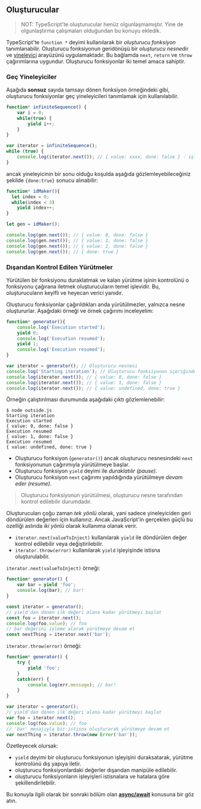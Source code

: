 ## Oluşturucular

> NOT: TypeScript'te oluşturucular henüz olgunlaşmamıştır. Yine de olgunlaştırma çalışmaları olduğundan bu konuyu ekledik.  

TypeScript'te `function *` deyimi kullanılarak bir *oluşturucu fonksiyon* tanımlanabilir. Oluşturucu fonksiyonun geridönüşü bir *oluşturucu nesne*dir ve [yineleyici][iterator] arayüzünü uygulamaktadır. Bu bağlamda `next`, `return` ve `throw` çağırımlarına uygundur. Oluşturucu fonksiyonlar iki temel amaca sahiptir.

### Geç Yineleyiciler

Aşağıda **sonsuz** sayıda tamsayı dönen fonksiyon örneğindeki gibi, oluşturucu fonksiyonlar geç yineleyicileri tanımlamak için kullanılabilir.  

```ts
function* infiniteSequence() {
    var i = 0;
    while(true) {
        yield i++;
    }
}

var iterator = infiniteSequence();
while (true) {
    console.log(iterator.next()); // { value: xxxx, done: false } - işlem sonsuza kadar devam eder
}
```

ancak yineleyicinin bir sonu olduğu koşulda aşağıda gözlemleyebileceğiniz şekilde `{done:true}` sonucu alınabilir:

```ts
function* idMaker(){
  let index = 0;
  while(index < 3)
    yield index++;
}

let gen = idMaker();

console.log(gen.next()); // { value: 0, done: false }
console.log(gen.next()); // { value: 1, done: false }
console.log(gen.next()); // { value: 2, done: false }
console.log(gen.next()); // { done: true }
```

### Dışarıdan Kontrol Edilen Yürütmeler
Yürütülen bir fonksiyonu duraklatmak ve kalan yürütme işinin kontrolünü o fonksiyonu çağırana iletmek oluşturucuların temel işlevidir. 
Bu, oluşturucuların keyifli ve heyecan verici yanıdır.

Oluşturucu fonksiyonlar çağırıldıkları anda yürütülmezler, yalnızca nesne oluştururlar.
Aşağıdaki örneği ve örnek çağırımı inceleyelim:

```ts
function* generator(){
    console.log('Execution started');
    yield 0;
    console.log('Execution resumed');
    yield 1;
    console.log('Execution resumed');
}

var iterator = generator(); // Oluşturucu nesnesi
console.log('Starting iteration'); // Oluşturucu fonksiyonun içeriğinden önce bu satır çalışacaktır.
console.log(iterator.next()); // { value: 0, done: false }
console.log(iterator.next()); // { value: 1, done: false }
console.log(iterator.next()); // { value: undefined, done: true }
```

Örneğin çalıştırılması durumunda aşağıdaki çıktı gözlemlenebilir:

```
$ node outside.js
Starting iteration
Execution started
{ value: 0, done: false }
Execution resumed
{ value: 1, done: false }
Execution resumed
{ value: undefined, done: true }
```

* Oluşturucu fonksiyon (`generator()`) ancak oluşturucu nesnesindeki `next` fonksiyonunun çağırımıyla yürütülmeye başlar.  
* Oluşturucu fonksiyon `yield` deyimi ile *duraklatılır* *(pause)*.
* Oluşturucu fonksiyon `next` çağırımı yapıldığında yürütülmeye *devam eder* *(resume)*.

> Oluşturucu fonksiyonun yürütülmesi, oluşturucu nesne tarafından kontrol edilebilir durumdadır.

Oluşturucuları çoğu zaman *tek yönlü* olarak, yani sadece yineleyiciden geri döndürülen değerleri için kullanırız.
Ancak JavaScript'in gerçeklen güçlü bu ozelliği aslında *iki yönlü* olarak kullanıma olanak verir.

* `iterator.next(valueToInject)` kullanılarak `yield` ile döndürülen değer kontrol edilebilir veya değiştirilebilir.
* `iterator.throw(error)` kullanılarak `yield` işleyişinde istisna oluşturulabilir.

`iterator.next(valueToInject)` örneği:

```ts
function* generator() {
    var bar = yield 'foo';
    console.log(bar); // bar!
}

const iterator = generator();
// yield'dan dönen ilk değeri alana kadar yürütmeyi başlat
const foo = iterator.next();
console.log(foo.value); // foo
// bar değerini işleme alarak yürütmeye devam et
const nextThing = iterator.next('bar');
```

`iterator.throw(error)` örneği:

```ts
function* generator() {
    try {
        yield 'foo';
    }
    catch(err) {
        console.log(err.message); // bar!
    }
}

var iterator = generator();
// yield'dan dönen ilk değeri alana kadar yürütmeyi başlat
var foo = iterator.next();
console.log(foo.value); // foo
// 'bar' mesajıyla bir istisna oluşturarak yürütmeye devam et
var nextThing = iterator.throw(new Error('bar'));
```

Özetleyecek olursak:
* `yield` deyimi bir oluşturucu fonksiyonun işleyişini duraksatarak, yürütme kontrolünü dış yapıya iletir.
* oluşturucu fonksiyonlardaki değerler dışarıdan manipüle edilebilir. 
* oluşturucu fonksiyonların işleyişleri istisnalara ve hatalara göre şekillendirilebilir.

Bu konuyla ilgili olarak bir sonraki bölüm olan [**async/await**][async-await] konusuna bir göz atın.

[iterator]:./iterators.md
[async-await]:./async-await.md
